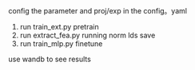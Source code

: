 config the parameter and proj/exp in the config。yaml

1. run train_ext.py  pretrain 
2. run extract_fea.py   running norm lds save
3. run train_mlp.py   finetune

use wandb to see results
